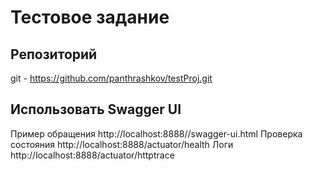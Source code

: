 Тестовое задание
======================
Репозиторий
-
git - https://github.com/panthrashkov/testProj.git

Использовать Swagger UI
-
Пример обращения http://localhost:8888//swagger-ui.html
Проверка состояния http://localhost:8888/actuator/health
Логи http://localhost:8888/actuator/httptrace